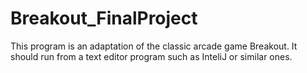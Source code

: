 # Breakout_FinalProject

This program is an adaptation of the classic arcade game Breakout. 
It should run from a text editor program such as InteliJ or similar ones. 
